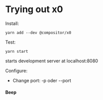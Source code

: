 # Trying out x0

Install:
```
yarn add --dev @compositor/x0
```

Test:
```
yarn start
```
starts development server at localhost:8080

Configure:
* Change port: -p oder --port


<div style={{ padding: '20px', backgroundColor: 'tomato' }}>
  <h4>Beep</h4>
</div>
